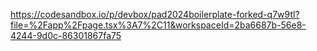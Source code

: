 https://codesandbox.io/p/devbox/pad2024boilerplate-forked-q7w9tl?file=%2Fapp%2Fpage.tsx%3A7%2C11&workspaceId=2ba6687b-56e8-4244-9d0c-86301867fa75
